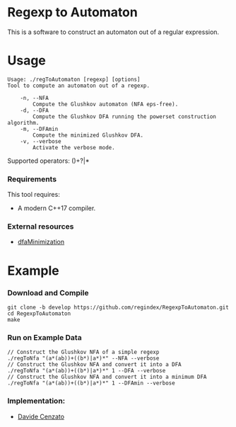 # Regexp to Automaton
This is a software to construct an automaton out of a regular expression.

# Usage

```
Usage: ./regToAutomaton [regexp] [options]
Tool to compute an automaton out of a regexp.

    -n, --NFA
        Compute the Glushkov automaton (NFA eps-free).
    -d, --DFA
        Compute the Glushkov DFA running the powerset construction algorithm.
    -m, --DFAmin
        Compute the minimized Glushkov DFA.
    -v, --verbose
        Activate the verbose mode.
```
Supported operators: ()+?|* 

### Requirements

This tool requires:
* A modern C++17 compiler.

### External resources

* [dfaMinimization](https://github.com/WalkerCodeRanger/dfaMinimizationComparison)

# Example

### Download and Compile

```console
git clone -b develop https://github.com/regindex/RegexpToAutomaton.git
cd RegexpToAutomaton
make
```

### Run on Example Data

```console
// Construct the Glushkov NFA of a simple regexp
./regToNfa "(a*(ab))+((b*)|a*)*" --NFA --verbose
// Construct the Glushkov NFA and convert it into a DFA
./regToNfa "(a*(ab))+((b*)|a*)*" 1 --DFA --verbose
// Construct the Glushkov NFA and convert it into a minimum DFA
./regToNfa "(a*(ab))+((b*)|a*)*" 1 --DFAmin --verbose
```

### Implementation:

* [Davide Cenzato](https://github.com/davidecenzato)